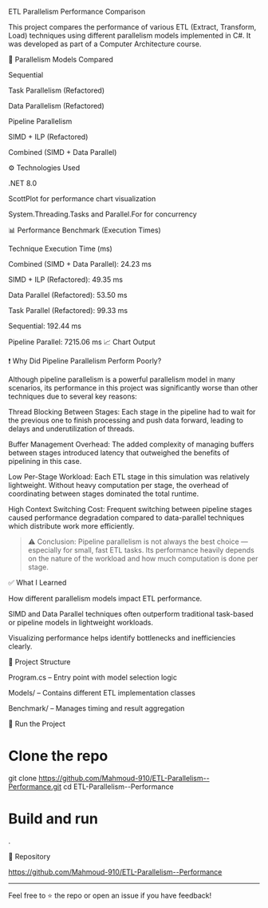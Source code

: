 ETL Parallelism Performance Comparison

This project compares the performance of various ETL (Extract, Transform, Load) techniques using different parallelism models implemented in C#. It was developed as part of a Computer Architecture course.

🧠 Parallelism Models Compared

Sequential

Task Parallelism (Refactored)

Data Parallelism (Refactored)

Pipeline Parallelism

SIMD + ILP (Refactored)

Combined (SIMD + Data Parallel)


⚙ Technologies Used

.NET 8.0

ScottPlot for performance chart visualization

System.Threading.Tasks and Parallel.For for concurrency


📊 Performance Benchmark (Execution Times)

Technique	Execution Time (ms)

Combined (SIMD + Data Parallel): 24.23 ms

SIMD + ILP (Refactored): 49.35 ms

Data Parallel (Refactored): 53.50 ms

Task Parallel (Refactored): 99.33 ms

Sequential: 192.44 ms

Pipeline Parallel: 7215.06 ms
📈 Chart Output



❗ Why Did Pipeline Parallelism Perform Poorly?

Although pipeline parallelism is a powerful parallelism model in many scenarios, its performance in this project was significantly worse than other techniques due to several key reasons:

Thread Blocking Between Stages: Each stage in the pipeline had to wait for the previous one to finish processing and push data forward, leading to delays and underutilization of threads.

Buffer Management Overhead: The added complexity of managing buffers between stages introduced latency that outweighed the benefits of pipelining in this case.

Low Per-Stage Workload: Each ETL stage in this simulation was relatively lightweight. Without heavy computation per stage, the overhead of coordinating between stages dominated the total runtime.

High Context Switching Cost: Frequent switching between pipeline stages caused performance degradation compared to data-parallel techniques which distribute work more efficiently.


> ⚠ Conclusion:
Pipeline parallelism is not always the best choice — especially for small, fast ETL tasks. Its performance heavily depends on the nature of the workload and how much computation is done per stage.



✅ What I Learned

How different parallelism models impact ETL performance.

SIMD and Data Parallel techniques often outperform traditional task-based or pipeline models in lightweight workloads.

Visualizing performance helps identify bottlenecks and inefficiencies clearly.


📎 Project Structure

Program.cs – Entry point with model selection logic

Models/ – Contains different ETL implementation classes

Benchmark/ – Manages timing and result aggregation


🚀 Run the Project

# Clone the repo
git clone https://github.com/Mahmoud-910/ETL-Parallelism--Performance.git
cd ETL-Parallelism--Performance

# Build and run
.

🔗 Repository

https://github.com/Mahmoud-910/ETL-Parallelism--Performance


---

Feel free to ⭐ the repo or open an issue if you have feedback!
